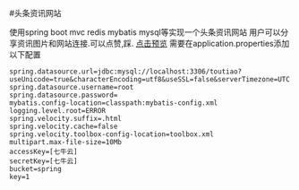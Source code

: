 #头条资讯网站

使用spring boot mvc redis mybatis mysql等实现一个头条资讯网站
用户可以分享资讯图片和网站连接.可以点赞,踩.
[点击预览](toutiao.mengzhexin.com)
需要在application.properties添加以下配置
```aidl
spring.datasource.url=jdbc:mysql://localhost:3306/toutiao?useUnicode=true&characterEncoding=utf8&useSSL=false&serverTimezone=UTC
spring.datasource.username=root
spring.datasource.password=
mybatis.config-location=classpath:mybatis-config.xml
logging.level.root=ERROR
spring.velocity.suffix=.html
spring.velocity.cache=false
spring.velocity.toolbox-config-location=toolbox.xml
multipart.max-file-size=10Mb
accessKey=[七牛云]
secretKey=[七牛云]
bucket=spring
key=1
```

